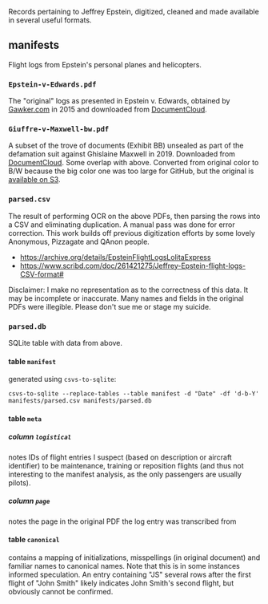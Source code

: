 Records pertaining to Jeffrey Epstein, digitized, cleaned and made available in several useful formats.

## manifests
Flight logs from Epstein's personal planes and helicopters.

### `Epstein-v-Edwards.pdf`
The "original" logs as presented in Epstein v. Edwards, obtained by [Gawker.com](https://gawker.com/flight-logs-put-clinton-dershowitz-on-pedophile-billio-1681039971) in 2015 and downloaded from [DocumentCloud](https://www.documentcloud.org/documents/1507315-epstein-flight-manifests.html).

### `Giuffre-v-Maxwell-bw.pdf`
A subset of the trove of documents (Exhibit BB) unsealed as part of the defamation suit against Ghislaine Maxwell in 2019. Downloaded from [DocumentCloud](https://www.documentcloud.org/documents/6250471-Epstein-Docs.html). Some overlap with above. Converted from original color to B/W because the big color one was too large for GitHub, but the original is [available on S3](https://files.bjacobel.com/Giuffre-v-Maxwell.pdf).

### `parsed.csv`
The result of performing OCR on the above PDFs, then parsing the rows into a CSV and eliminating duplication. A manual pass was done for error correction. This work builds off previous digitization efforts by some lovely Anonymous, Pizzagate and QAnon people.
  - https://archive.org/details/EpsteinFlightLogsLolitaExpress
  - https://www.scribd.com/doc/261421275/Jeffrey-Epstein-flight-logs-CSV-format#

Disclaimer: I make no representation as to the correctness of this data. It may be incomplete or inaccurate. Many names and fields in the original PDFs were illegible. Please don't sue me or stage my suicide.

### `parsed.db`
SQLite table with data from above. 

#### table `manifest`
generated using `csvs-to-sqlite`:

```
csvs-to-sqlite --replace-tables --table manifest -d "Date" -df 'd-b-Y' manifests/parsed.csv manifests/parsed.db
```

#### table `meta`
##### column `logistical`
notes IDs of flight entries I suspect (based on description or aircraft identifier) to be maintenance, training or reposition flights (and thus not interesting to the manifest analysis, as the only passengers are usually pilots).
##### column `page`
notes the page in the original PDF the log entry was transcribed from

#### table `canonical`
contains a mapping of initializations, misspellings (in original document) and familiar names to canonical names. Note that this is in some instances informed speculation. An entry containing "JS" several rows after the first flight of "John Smith" likely indicates John Smith's second flight, but obviously cannot be confirmed.

